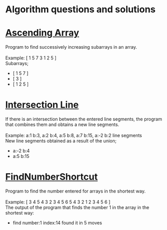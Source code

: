 # Algorithm questions and solutions

# [Ascending Array](https://github.com/ozgurutku/Algorithm/tree/master/ascendingArray)
Program to find successively increasing subarrays in an array.
<br/>
<br/>
Example: [ 1 5 7 3 1 2 5 ]
<br/>
Subarrays;
- [ 1 5 7 ] 
- [ 3 ] 
- [ 1 2 5 ]

# [Intersection Line](https://github.com/ozgurutku/Algorithm/tree/master/intersectionLine)
If there is an intersection between the entered line segments, the program that combines them and obtains a new line segments.
<br/>
<br/>
Example: a:1 b:3, a:2 b:4, a:5 b:8, a:7 b:15, a:-2 b:2 line segments
<br/>
New line segments obtained as a result of the union;
- a:-2 b:4
- a:5 b:15

# [FindNumberShortcut](https://github.com/ozgurutku/Algorithm/tree/master/findNumberShortcut)
Program to find the number entered for arrays in the shortest way.
<br/>
<br/>
Example: [ 3 4 5 4 3 2 3 4 5 6 5 4 3 2 1 2 3 4 5 6 ]
<br/>
The output of the program that finds the number 1 in the array in the shortest way:
<br/>
- find number:1 index:14 found it in 5 moves
